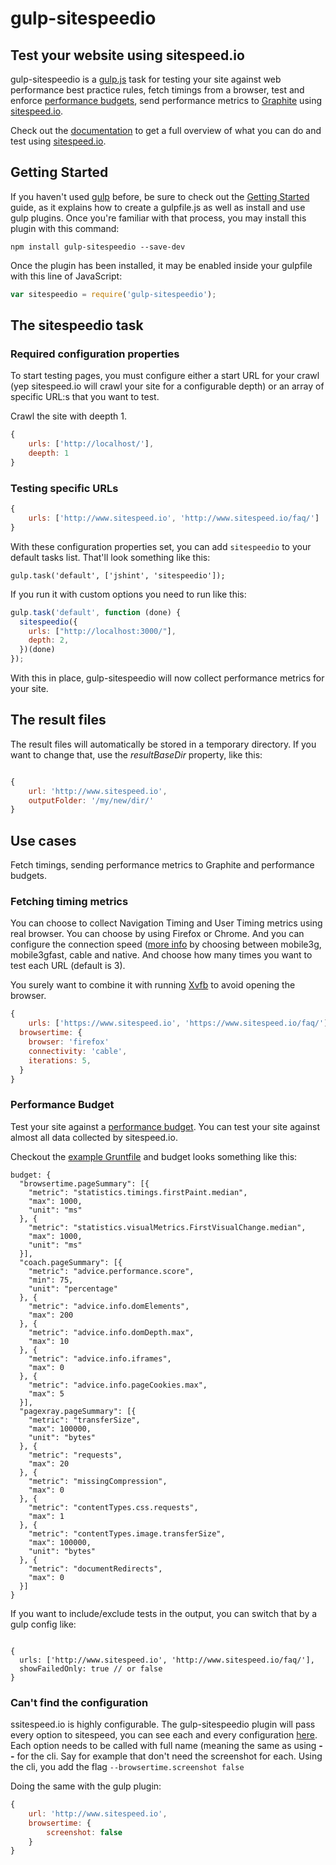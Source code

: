 # gulp-sitespeedio

## Test your website using sitespeed.io

gulp-sitespeedio is a [gulp.js](https://github.com/gulpjs/gulp) task for testing your site against web performance best practice rules, fetch timings from a browser, test and enforce [performance budgets](#performance-budget), send performance metrics to [Graphite](http://graphite.wikidot.com/) using [sitespeed.io](http://www.sitespeed.io).

Check out the [documentation](http://www.sitespeed.io/documentation/) to get a full overview of what you can do and test using [sitespeed.io](http://www.sitespeed.io).

## Getting Started

If you haven't used [gulp](http://gulpjs.com/) before, be sure to check out the [Getting Started](https://github.com/gulpjs/gulp/blob/master/docs/getting-started.md) guide, as it explains how to create a gulpfile.js as well as install and use gulp plugins. Once you're familiar with that process, you may install this plugin with this command:

```shell
npm install gulp-sitespeedio --save-dev
```

Once the plugin has been installed, it may be enabled inside your gulpfile with this line of JavaScript:

```js
var sitespeedio = require('gulp-sitespeedio');
```

## The sitespeedio task

### Required configuration properties

To start testing pages, you must configure either a start URL for your crawl (yep sitespeed.io will crawl your site for a configurable depth) or an array of specific URL:s that you want to test.

Crawl the site with deepth 1.
```javascript
{
	urls: ['http://localhost/'],
	deepth: 1
}
```

### Testing specific URLs
```javascript
{
	urls: ['http://www.sitespeed.io', 'http://www.sitespeed.io/faq/']
}
```

With these configuration properties set, you can add `sitespeedio` to your default tasks list. That'll look something like this:

    gulp.task('default', ['jshint', 'sitespeedio']);

If you run it with custom options you need to run like this:

```javascript
gulp.task('default', function (done) {
  sitespeedio({
    urls: ["http://localhost:3000/"],
    depth: 2,
  })(done)
});
```

With this in place, gulp-sitespeedio will now collect performance metrics for your site.

## The result files
The result files will automatically be stored in a temporary directory. If you want to change that, use 
the *resultBaseDir* property, like this:

```javascript

{
	url: 'http://www.sitespeed.io',
	outputFolder: '/my/new/dir/'
}
```

## Use cases
Fetch timings, sending performance metrics to Graphite and performance budgets.

### Fetching timing metrics

You can choose to collect Navigation Timing and User Timing metrics using real browser. You can choose by using Firefox or Chrome. And you can configure the connection speed ([more info](http://www.sitespeed.io/documentation/#connectionspeed) by choosing between mobile3g, mobile3gfast, cable and native. And choose how many times you want to test each URL (default is 3).

You surely want to combine it with running [Xvfb](https://gist.github.com/nwinkler/f0928740e7ae0e7477dd) to avoid opening the browser. 

```javascript
{
	urls: ['https://www.sitespeed.io', 'https://www.sitespeed.io/faq/'],
  browsertime: {
    browser: 'firefox'
   	connectivity: 'cable',
  	iterations: 5,
  }
}
```

### Performance Budget
Test your site against a [performance budget](http://timkadlec.com/2013/01/setting-a-performance-budget/). You can test your site against almost all data collected by sitespeed.io.

Checkout the [example Gruntfile]() and budget looks something like this:

```
budget: {
  "browsertime.pageSummary": [{
    "metric": "statistics.timings.firstPaint.median",
    "max": 1000,
    "unit": "ms"
  }, {
    "metric": "statistics.visualMetrics.FirstVisualChange.median",
    "max": 1000,
    "unit": "ms"
  }],
  "coach.pageSummary": [{
    "metric": "advice.performance.score",
    "min": 75,
    "unit": "percentage"
  }, {
    "metric": "advice.info.domElements",
    "max": 200
  }, {
    "metric": "advice.info.domDepth.max",
    "max": 10
  }, {
    "metric": "advice.info.iframes",
    "max": 0
  }, {
    "metric": "advice.info.pageCookies.max",
    "max": 5
  }],
  "pagexray.pageSummary": [{
    "metric": "transferSize",
    "max": 100000,
    "unit": "bytes"
  }, {
    "metric": "requests",
    "max": 20
  }, {
    "metric": "missingCompression",
    "max": 0
  }, {
    "metric": "contentTypes.css.requests",
    "max": 1
  }, {
    "metric": "contentTypes.image.transferSize",
    "max": 100000,
    "unit": "bytes"
  }, {
    "metric": "documentRedirects",
    "max": 0
  }]
}
```

If you want to include/exclude tests in the output, you can switch that by a gulp config like:

```

{
  urls: ['http://www.sitespeed.io', 'http://www.sitespeed.io/faq/'],
  showFailedOnly: true // or false
}
```


### Can't find the configuration

ssitespeed.io is highly configurable. The gulp-sitespeedio plugin will pass every option to sitespeed, you can see each and every configuration [here](). Each option needs to be called with full name (meaning the same as using **--** for the cli. Say for example that don't need the screenshot for each. Using the cli, you add the flag <code>--browsertime.screenshot false</code>

Doing the same with the gulp plugin:
```javascript
{
	url: 'http://www.sitespeed.io',
	browsertime: {
        screenshot: false
    }
}
```
